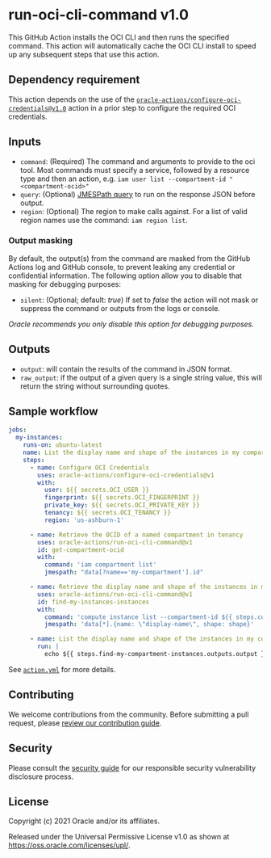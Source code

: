 # run-oci-cli-command v1.0

This GitHub Action installs the OCI CLI and then runs the specified command.
This action will automatically cache the OCI CLI install to speed up any
subsequent steps that use this action.

## Dependency requirement

This action depends on the use of the [`oracle-actions/configure-oci-credentials@v1.0`][1]
action in a prior step to configure the required OCI credentials.

## Inputs

* `command`: (Required) The command and arguments to provide to the oci tool.
  Most commands must specify a service, followed by a resource type and then
  an action, e.g. `iam user list --compartment-id "<compartment-ocid>"`
* `query`: (Optional) [JMESPath query](http://jmespath.org/) to run on the
  response JSON before output.
* `region`: (Optional) The region to make calls against.  For a list of valid
  region names use the command: `iam region list`.

### Output masking

By default, the output(s) from the command are masked from the GitHub Actions log
and GitHub console, to prevent leaking any credential or confidential information.
The following option allow you to disable that masking for debugging purposes:

* `silent`: (Optional; default: _true_) If set to _false_ the  action will
  not mask or suppress the command or outputs from the logs or console.

_Oracle recommends you only disable this option for debugging purposes._

## Outputs

* `output`: will contain the results of the command in JSON format.
* `raw_output`: if the output of a given query is a single string value, this
  will return the string without surrounding quotes.

## Sample workflow

```yaml
jobs:
  my-instances:
    runs-on: ubuntu-latest
    name: List the display name and shape of the instances in my compartment
    steps:
      - name: Configure OCI Credentials
        uses: oracle-actions/configure-oci-credentials@v1
        with:
          user: ${{ secrets.OCI_USER }}
          fingerprint: ${{ secrets.OCI_FINGERPRINT }}
          private_key: ${{ secrets.OCI_PRIVATE_KEY }}
          tenancy: ${{ secrets.OCI_TENANCY }}
          region: 'us-ashburn-1'

      - name: Retrieve the OCID of a named compartment in tenancy
        uses: oracle-actions/run-oci-cli-command@v1
        id: get-compartment-ocid
        with:
          command: 'iam compartment list'
          jmespath: "data[?name=='my-compartment'].id"

      - name: Retrieve the display name and shape of the instances in my compartment
        uses: oracle-actions/run-oci-cli-command@v1
        id: find-my-instances-instances
        with:
          command: 'compute instance list --compartment-id ${{ steps.compartment-ocid.get-compartment-ocid.raw_output }}'
          jmespath: 'data[*].{name: \"display-name\", shape: shape}'

      - name: List the display name and shape of the instances in my compartment
        run: |
          echo ${{ steps.find-my-compartment-instances.outputs.output }} | jq .
```

See [`action.yml`](./action.yml) for more details.

## Contributing

We welcome contributions from the community. Before submitting a pull
request, please [review our contribution guide](./CONTRIBUTING.md).

## Security

Please consult the [security guide](./SECURITY.md) for our responsible security
vulnerability disclosure process.

## License

Copyright (c) 2021 Oracle and/or its affiliates.

Released under the Universal Permissive License v1.0 as shown at
<https://oss.oracle.com/licenses/upl/>.

[1]: http://github.com/oracle-actions/configure-oci-credentials
